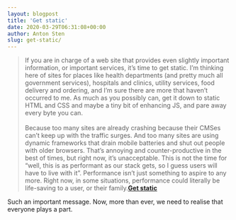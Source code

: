 ```yaml
---
layout: blogpost
title: 'Get static'
date: 2020-03-29T06:31:08+00:00
author: Anton Sten
slug: get-static/
---
```


>If you are in charge of a web site that provides even slightly important information, or important services, it’s time to get static.  I’m thinking here of sites for places like health departments (and pretty much all government services), hospitals and clinics, utility services, food delivery and ordering, and I’m sure there are more that haven’t occurred to me.  As much as you possibly can, get it down to static HTML and CSS and maybe a tiny bit of enhancing JS, and pare away every byte you can.<br /><br />
Because too many sites are already crashing because their CMSes can’t keep up with the traffic surges.  And too many sites are using dynamic frameworks that drain mobile batteries and shut out people with older browsers.  That’s annoying and counter-productive in the best of times, but right now, it’s unacceptable.  This is not the time for “well, this is as performant as our stack gets, so I guess users will have to live with it”.  Performance isn’t just something to aspire to any more.  Right now, in some situations, performance could literally be life-saving to a user, or their family.**[Get static](https://meyerweb.com/eric/thoughts/2020/03/22/get-static/)**

Such an important message. Now, more than ever, we need to realise that everyone plays a part. 
